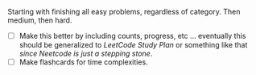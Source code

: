 Starting with finishing all easy problems, regardless of category. Then medium, then hard.

- [ ] Make this better by including counts, progress, etc ... eventually this should be generalized to *LeetCode Study Plan* or something like that *since Neetcode is just a stepping stone*.
- [ ] Make flashcards for time complexities.
